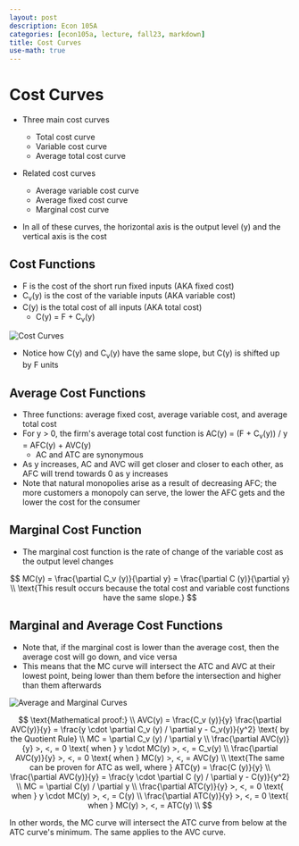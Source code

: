 ```yaml
---
layout: post
description: Econ 105A
categories: [econ105a, lecture, fall23, markdown]
title: Cost Curves
use-math: true
---
```


# Cost Curves

- Three main cost curves
    - Total cost curve
    - Variable cost curve
    - Average total cost curve
- Related cost curves
    - Average variable cost curve
    - Average fixed cost curve
    - Marginal cost curve

- In all of these curves, the horizontal axis is the output level (y) and the vertical axis is the cost

## Cost Functions

- F is the cost of the short run fixed inputs (AKA fixed cost)
- C<sub>v</sub>(y) is the cost of the variable inputs (AKA variable cost)
- C(y) is the total cost of all inputs (AKA total cost)
    - C(y) = F + C<sub>v</sub>(y)

![Cost Curves](https://d1whtlypfis84e.cloudfront.net/guides/wp-content/uploads/2018/09/03090118/SRTC4.jpg)

- Notice how C(y) and C<sub>v</sub>(y) have the same slope, but C(y) is shifted up by F units

## Average Cost Functions

- Three functions: average fixed cost, average variable cost, and average total cost
- For y > 0, the firm's average total cost function is AC(y) = (F + C<sub>v</sub>(y)) / y = AFC(y) + AVC(y)
    - AC and ATC are synonymous
- As y increases, AC and AVC will get closer and closer to each other, as AFC will trend towards 0 as y increases
- Note that natural monopolies arise as a result of decreasing AFC; the more customers a monopoly can serve, the lower the AFC gets and the lower the cost for the consumer

## Marginal Cost Function

- The marginal cost function is the rate of change of the variable cost as the output level changes

$$
MC(y) = \frac{\partial C_v (y)}{\partial y} = \frac{\partial C (y)}{\partial y} \\
\text{This result occurs because the total cost and variable cost functions have the same slope.}
$$

## Marginal and Average Cost Functions

- Note that, if the marginal cost is lower than the average cost, then the average cost will go down, and vice versa
- This means that the MC curve will intersect the ATC and AVC at their lowest point, being lower than them before the intersection and higher than them afterwards

![Average and Marginal Curves](https://d1whtlypfis84e.cloudfront.net/guides/wp-content/uploads/2018/09/03151911/SRAC1.jpg)

$$
\text{Mathematical proof:} \\
AVC(y) = \frac{C_v (y)}{y}
\frac{\partial AVC(y)}{y} = \frac{y \cdot \partial C_v (y) / \partial y - C_v(y)}{y^2} \text{ by the Quotient Rule} \\
MC = \partial C_v (y) / \partial y \\
\frac{\partial AVC(y)}{y} >, <, = 0 \text{ when } y \cdot MC(y) >, <, = C_v(y) \\
\frac{\partial AVC(y)}{y} >, <, = 0 \text{ when } MC(y) >, <, = AVC(y) \\
\text{The same can be proven for ATC as well, where } ATC(y) = \frac{C (y)}{y} \\
\frac{\partial AVC(y)}{y} = \frac{y \cdot \partial C (y) / \partial y - C(y)}{y^2} \\
MC = \partial C(y) / \partial y \\
\frac{\partial ATC(y)}{y} >, <, = 0 \text{ when } y \cdot MC(y) >, <, = C(y) \\
\frac{\partial ATC(y)}{y} >, <, = 0 \text{ when } MC(y) >, <, = ATC(y) \\
$$

In other words, the MC curve will intersect the ATC curve from below at the ATC curve's minimum. The same applies to the AVC curve.